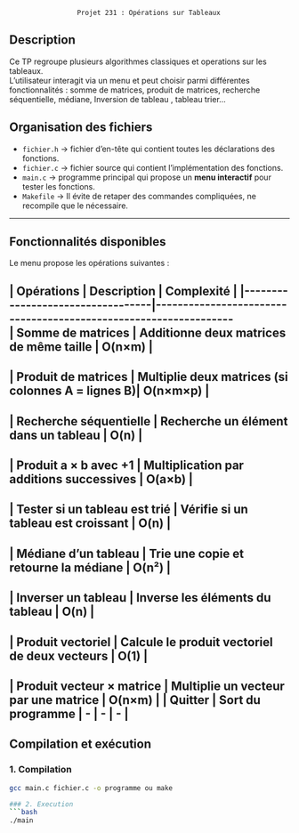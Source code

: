                      Projet 231 : Opérations sur Tableaux 

##  Description

Ce TP regroupe plusieurs algorithmes classiques et operations sur les tableaux.  
L’utilisateur interagit via un menu et peut choisir parmi différentes fonctionnalités : somme de matrices, produit de matrices, recherche séquentielle, médiane, Inversion de tableau , tableau trier...  


##  Organisation des fichiers
- `fichier.h` → fichier d’en-tête qui contient toutes les déclarations des fonctions.  
- `fichier.c` → fichier source qui contient l’implémentation des fonctions.  
- `main.c` → programme principal qui propose un **menu interactif** pour tester les fonctions.  
- `Makefile` -> Il évite de retaper des commandes compliquées, ne recompile que le nécessaire.
---

##  Fonctionnalités disponibles
Le menu propose les opérations suivantes :  

|        Opérations                |       Description                                 |  Complexité   |
|----------------------------------|-----------------------------------------------------------------         
| Somme de matrices                | Additionne deux matrices de même taille           |    O(n×m)     |
---------------------------------------------------------------------------------------------------------
| Produit de matrices              | Multiplie deux matrices (si colonnes A = lignes B)|    O(n×m×p)   | 
--------------------------------------------------------------------------------------------------------
| Recherche séquentielle           | Recherche un élément dans un tableau              |    O(n)       |
--------------------------------------------------------------------------------------------------------
| Produit a × b avec +1            | Multiplication par additions successives          |    O(a×b)     |
--------------------------------------------------------------------------------------------------------
| Tester si un tableau est trié    | Vérifie si un tableau est croissant               |    O(n)       |
--------------------------------------------------------------------------------------------------------
| Médiane d’un tableau             | Trie une copie et retourne la médiane             |    O(n²)      |
--------------------------------------------------------------------------------------------------------
| Inverser un tableau              | Inverse les éléments du tableau                   |    O(n)       |
--------------------------------------------------------------------------------------------------------
| Produit vectoriel                | Calcule le produit vectoriel de deux vecteurs     |    O(1)       |
--------------------------------------------------------------------------------------------------------
| Produit vecteur × matrice        | Multiplie un vecteur par une matrice              |    O(n×m)     |
| Quitter                          | Sort du programme | - | - | - |
---

##  Compilation et exécution

### 1. Compilation
```bash
gcc main.c fichier.c -o programme ou make

### 2. Execution
```bash
./main